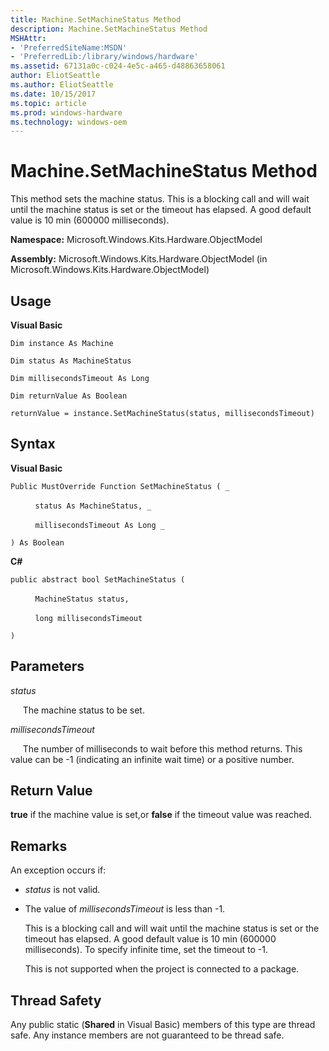 ```yaml
---
title: Machine.SetMachineStatus Method
description: Machine.SetMachineStatus Method
MSHAttr:
- 'PreferredSiteName:MSDN'
- 'PreferredLib:/library/windows/hardware'
ms.assetid: 67131a0c-c024-4e5c-a465-d48863658061
author: EliotSeattle
ms.author: EliotSeattle
ms.date: 10/15/2017
ms.topic: article
ms.prod: windows-hardware
ms.technology: windows-oem
---
```


# Machine.SetMachineStatus Method


This method sets the machine status. This is a blocking call and will wait until the machine status is set or the timeout has elapsed. A good default value is 10 min (600000 milliseconds).

**Namespace:** Microsoft.Windows.Kits.Hardware.ObjectModel

**Assembly:** Microsoft.Windows.Kits.Hardware.ObjectModel (in Microsoft.Windows.Kits.Hardware.ObjectModel)

## <span id="Usage"></span><span id="usage"></span><span id="USAGE"></span>Usage


**Visual Basic**

`Dim instance As Machine`

`Dim status As MachineStatus`

`Dim millisecondsTimeout As Long`

`Dim returnValue As Boolean`

`returnValue = instance.SetMachineStatus(status, millisecondsTimeout)`

## <span id="Syntax"></span><span id="syntax"></span><span id="SYNTAX"></span>Syntax


**Visual Basic**

`Public MustOverride Function SetMachineStatus ( _`

          `status As MachineStatus, _`

          `millisecondsTimeout As Long _`

`) As Boolean`

**C#**

`public abstract bool SetMachineStatus (`

          `MachineStatus status,`

          `long millisecondsTimeout`

`)`

## <span id="Parameters"></span><span id="parameters"></span><span id="PARAMETERS"></span>Parameters


*status*

     The machine status to be set.

*millisecondsTimeout*

     The number of milliseconds to wait before this method returns. This value can be -1 (indicating an infinite wait time) or a positive number.

## <span id="Return_Value"></span><span id="return_value"></span><span id="RETURN_VALUE"></span>Return Value


**true** if the machine value is set,or **false** if the timeout value was reached.

## <span id="Remarks"></span><span id="remarks"></span><span id="REMARKS"></span>Remarks


An exception occurs if:

-   *status* is not valid.

-   The value of *millisecondsTimeout* is less than -1.

    This is a blocking call and will wait until the machine status is set or the timeout has elapsed. A good default value is 10 min (600000 milliseconds). To specify infinite time, set the timeout to -1.

    This is not supported when the project is connected to a package.

## <span id="Thread_Safety"></span><span id="thread_safety"></span><span id="THREAD_SAFETY"></span>Thread Safety


Any public static (**Shared** in Visual Basic) members of this type are thread safe. Any instance members are not guaranteed to be thread safe.

 

 







